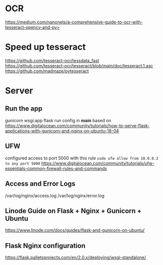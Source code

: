 # OCR
https://medium.com/nanonets/a-comprehensive-guide-to-ocr-with-tesseract-opencv-and-py>


# Speed up tesseract
https://github.com/tesseract-ocr/tessdata_fast
https://github.com/tesseract-ocr/tesseract/blob/main/doc/tesseract.1.asc
https://github.com/madmaze/pytesseract

# Server

## Run the app 
gunicorn wsgi:app 
flask run config in __main__
based on https://www.digitalocean.com/community/tutorials/how-to-serve-flask-applications-with-gunicorn-and-nginx-on-ubuntu-18-04


## UFW
configured access to port 5000 with this rule
`sudo ufw allow from 10.0.0.3 to any port 5000`
https://www.digitalocean.com/community/tutorials/ufw-essentials-common-firewall-rules-and-commands


## Access and Error Logs
/var/log/nginx/access.log
/var/log/nginx/error.log

## Linode Guide on Flask + Nginx + Gunicorn + Ubuntu
https://www.linode.com/docs/guides/flask-and-gunicorn-on-ubuntu/


## Flask Nginx configuration
https://flask.palletsprojects.com/en/2.0.x/deploying/wsgi-standalone/

